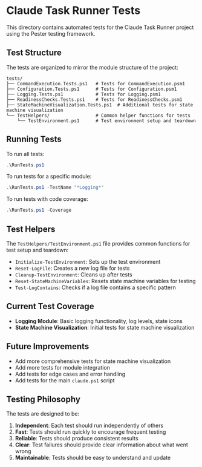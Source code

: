 # Claude Task Runner Tests

This directory contains automated tests for the Claude Task Runner project using the Pester testing framework.

## Test Structure

The tests are organized to mirror the module structure of the project:

```
tests/
├── CommandExecution.Tests.ps1   # Tests for CommandExecution.psm1
├── Configuration.Tests.ps1      # Tests for Configuration.psm1
├── Logging.Tests.ps1            # Tests for Logging.psm1
├── ReadinessChecks.Tests.ps1    # Tests for ReadinessChecks.psm1
├── StateMachineVisualization.Tests.ps1  # Additional tests for state machine visualization
└── TestHelpers/                 # Common helper functions for tests
    └── TestEnvironment.ps1      # Test environment setup and teardown
```

## Running Tests

To run all tests:

```powershell
.\RunTests.ps1
```

To run tests for a specific module:

```powershell
.\RunTests.ps1 -TestName "*Logging*"
```

To run tests with code coverage:

```powershell
.\RunTests.ps1 -Coverage
```

## Test Helpers

The `TestHelpers/TestEnvironment.ps1` file provides common functions for test setup and teardown:

- `Initialize-TestEnvironment`: Sets up the test environment
- `Reset-LogFile`: Creates a new log file for tests
- `Cleanup-TestEnvironment`: Cleans up after tests
- `Reset-StateMachineVariables`: Resets state machine variables for testing
- `Test-LogContains`: Checks if a log file contains a specific pattern

## Current Test Coverage

- **Logging Module**: Basic logging functionality, log levels, state icons
- **State Machine Visualization**: Initial tests for state machine visualization

## Future Improvements

- Add more comprehensive tests for state machine visualization
- Add more tests for module integration
- Add tests for edge cases and error handling
- Add tests for the main `claude.ps1` script

## Testing Philosophy

The tests are designed to be:

1. **Independent**: Each test should run independently of others
2. **Fast**: Tests should run quickly to encourage frequent testing
3. **Reliable**: Tests should produce consistent results
4. **Clear**: Test failures should provide clear information about what went wrong
5. **Maintainable**: Tests should be easy to understand and update
